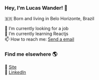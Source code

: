 ### Hey, I'm Lucas Wander! 👋

🇧🇷 Born and living in Belo Horizonte, Brazil <br>

🔭 I’m currently looking for a job <br>
🌱 I’m currently learning Reactjs <br>
📫 How to reach me: [Send a email](mailto:lucaswf48@gmai.com) <br>

### Find me elsewhere 🌎

🚀 [Site](https://lucaswander.github.io/) <br>
💼 [LinkedIn](https://www.linkedin.com/in/lucas-wander/) <br>
